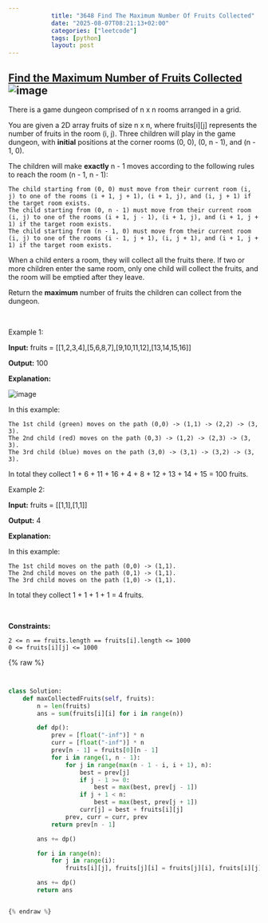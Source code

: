 ```yaml
---
            title: "3648 Find The Maximum Number Of Fruits Collected"
            date: "2025-08-07T08:21:13+02:00"
            categories: ["leetcode"]
            tags: [python]
            layout: post
---
```

            
## [Find the Maximum Number of Fruits Collected](https://leetcode.com/problems/find-the-maximum-number-of-fruits-collected) ![image](https://img.shields.io/badge/Difficulty-Hard-red)

There is a game dungeon comprised of n x n rooms arranged in a grid.

You are given a 2D array fruits of size n x n, where fruits[i][j] represents the number of fruits in the room (i, j). Three children will play in the game dungeon, with **initial** positions at the corner rooms (0, 0), (0, n - 1), and (n - 1, 0).

The children will make **exactly** n - 1 moves according to the following rules to reach the room (n - 1, n - 1):

	The child starting from (0, 0) must move from their current room (i, j) to one of the rooms (i + 1, j + 1), (i + 1, j), and (i, j + 1) if the target room exists.
	The child starting from (0, n - 1) must move from their current room (i, j) to one of the rooms (i + 1, j - 1), (i + 1, j), and (i + 1, j + 1) if the target room exists.
	The child starting from (n - 1, 0) must move from their current room (i, j) to one of the rooms (i - 1, j + 1), (i, j + 1), and (i + 1, j + 1) if the target room exists.

When a child enters a room, they will collect all the fruits there. If two or more children enter the same room, only one child will collect the fruits, and the room will be emptied after they leave.

Return the **maximum** number of fruits the children can collect from the dungeon.

 

Example 1:

**Input:** fruits = [[1,2,3,4],[5,6,8,7],[9,10,11,12],[13,14,15,16]]

**Output:** 100

**Explanation:**

![image](https://assets.leetcode.com/uploads/2024/10/15/example_1.gif)

In this example:

	The 1st child (green) moves on the path (0,0) -> (1,1) -> (2,2) -> (3, 3).
	The 2nd child (red) moves on the path (0,3) -> (1,2) -> (2,3) -> (3, 3).
	The 3rd child (blue) moves on the path (3,0) -> (3,1) -> (3,2) -> (3, 3).

In total they collect 1 + 6 + 11 + 16 + 4 + 8 + 12 + 13 + 14 + 15 = 100 fruits.

Example 2:

**Input:** fruits = [[1,1],[1,1]]

**Output:** 4

**Explanation:**

In this example:

	The 1st child moves on the path (0,0) -> (1,1).
	The 2nd child moves on the path (0,1) -> (1,1).
	The 3rd child moves on the path (1,0) -> (1,1).

In total they collect 1 + 1 + 1 + 1 = 4 fruits.

 

**Constraints:**

	2 <= n == fruits.length == fruits[i].length <= 1000
	0 <= fruits[i][j] <= 1000

{% raw %}


```python


class Solution:
    def maxCollectedFruits(self, fruits):
        n = len(fruits)
        ans = sum(fruits[i][i] for i in range(n))

        def dp():
            prev = [float("-inf")] * n
            curr = [float("-inf")] * n
            prev[n - 1] = fruits[0][n - 1]
            for i in range(1, n - 1):
                for j in range(max(n - 1 - i, i + 1), n):
                    best = prev[j]
                    if j - 1 >= 0:
                        best = max(best, prev[j - 1])
                    if j + 1 < n:
                        best = max(best, prev[j + 1])
                    curr[j] = best + fruits[i][j]
                prev, curr = curr, prev
            return prev[n - 1]

        ans += dp()

        for i in range(n):
            for j in range(i):
                fruits[i][j], fruits[j][i] = fruits[j][i], fruits[i][j]

        ans += dp()
        return ans


{% endraw %}
```
